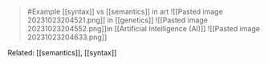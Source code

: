 >	#Example 
>	[[syntax]] vs [[semantics]] in art
>	![[Pasted image 20231023204521.png]]
>	in [[genetics]]
>	![[Pasted image 20231023204552.png]]in [[Artificial Intelligence (AI)]]
>	![[Pasted image 20231023204633.png]]

Related: [[semantics]], [[syntax]]